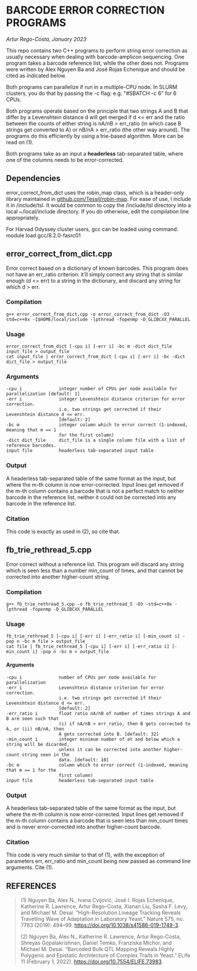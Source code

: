 # BARCODE ERROR CORRECTION PROGRAMS
*Artur Rego-Costa, January 2023*

This repo contains two C++ programs to perform string error correction as usually
necessary when dealing with barcode-amplicon sequencing. One program takes a barcode 
reference list, while the other does not. Programs were written by Alex Nguyen Ba 
and José Rojas Echenique and should be cited as indicated below. 

Both programs can parallelize if run in a multiple-CPU node. In SLURM clusters,
you do that by passing the -c flag: e.g. "#SBATCH -c 6" for 6 CPUs.

Both programs operate based on the principle that two strings A and B that differ by a
Levenshtein distance d will get merged if d <= err and the ratio between the counts
of either string is nA/nB > err_ratio (in which case B strings get converted to A) or
nB/nA > err_ratio (the other way around). The programs do this efficiently by using a
trie-based algorithm. More can be read on (1).

Both programs take as an input a **headerless** tab-separated table, where one of the columns
needs to be error-corrected.

## Dependencies
error_correct_from_dict uses the robin_map class, which is a header-only library maintained
in [github.com/Tessil/robin-map](https://github.com/Tessil/robin-map). For ease of use, I include it in /include/tsl. It would
be common to copy the /include/tsl directory into a local ~/local/include directory.
If you do otherwise, edit the compilation line appropriately.

For Harvad Odyssey cluster users, gcc can be loaded using command:
	module load gcc/8.2.0-fasrc01

## error_correct_from_dict.cpp
Error correct based on a dictionary of known barcodes. This program does not have an
err_ratio criterion: it'll simply correct any string that is similar enough (d <= err) 
to a string in the dictionary, and discard any string for which d > err.

### Compilation
	g++ error_correct_from_dict.cpp -o error_correct_from_dict -O3 -std=c++0x -I$HOME/local/include -lpthread -fopenmp -D_GLIBCXX_PARALLEL

### Usage
	error_correct_from_dict [-cpu i] [-err i] -bc m -dict dict_file input_file > output_file
	cat input_file | error_correct_from_dict [-cpu i] [-err i] -bc -dict dict_file > output_file

### Arguments
	-cpu i				integer number of CPUs per node available for parallelization [default: 1]
	-err i 				integer Levenshtein distance criterion for error correction.
						i.e. two strings get corrected if their Levenshtein distance d <= err.
						[default: 2]
	-bc m				integer column which to error correct (1-indexed, meaning that m == 1 
						for the first column)
	-dict dict_file		dict_file is a single column file with a list of reference barcodes.
	input file			headerless tab-separated input table

### Output
A headerless tab-separated table of the same format as the input, but where the m-th column
is now error-corrected. 
Input lines get removed if the m-th column contains a barcode that is not a perfect match to
neither barcode in the reference list, neither it could not be corrected into any barcode in
the reference list.

### Citation
This code is exactly as used in (2), so cite that.

## fb_trie_rethread_5.cpp
Error correct without a reference list. This program will discard any string which is 
seen less than a number min_count of times, and that cannot be corrected into another
higher-count string.

### Compilation
	g++ fb_trie_rethread_5.cpp -o fb_trie_rethread_5 -O3 -std=c++0x -lpthread -fopenmp -D_GLIBCXX_PARALLEL

### Usage
	fb_trie_rethread_5 [-cpu i] [-err i] [-err_ratio i] [-min_count i] -pop n -bc m file > output_file
	cat file | fb_trie_rethread_5 [-cpu i] [-err i] [-err_ratio i] [-min_count i] -pop n -bc m > output_file

#### Arguments
	-cpu i				number of CPUs per node available for parallelization
	-err i 				Levenshtein distance criterion for error correction.
						i.e. two strings get corrected if their Levenshtein distance d <= err.
						[default: 2]
	-err_ratio i		float ratio nA/nB of number of times strings A and B are seen such that
						(i) if nA/nB > err_ratio, then B gets corrected to A, or (ii) nB/nA, then
						A gets corrected into B. [default: 32]
	-min_count i		integer minimum number of at and below which a string will be dicarded,
						unless it can be corrected into another higher-count string seen in the 
						data. [default: 10]
	-bc m				column which to error correct (1-indexed, meaning that m == 1 for the
						first column)
	input file			headerless tab-separated input table

### Output
A headerless tab-separated table of the same format as the input, but where the m-th column
is now error-corrected. 
Input lines get removed if the m-th column contains a barcode that is seen less than min_count
times and is never error-corrected into another higher-count barcode.

### Citation
This code is very much similar to that of (1), with the exception of parameters err, err_ratio
and min_count being now passed as command line arguments. Cite (1).

## REFERENCES
>(1) Nguyen Ba, Alex N., Ivana Cvijović, José I. Rojas Echenique, Katherine R. Lawrence, Artur
Rego-Costa, Xianan Liu, Sasha F. Levy, and Michael M. Desai. “High-Resolution Lineage Tracking
Reveals Travelling Wave of Adaptation in Laboratory Yeast.” Nature 575, no. 7783 (2019): 494–99.
https://doi.org/10.1038/s41586-019-1749-3.
>
>(2) Nguyen Ba, Alex N., Katherine R. Lawrence, Artur Rego-Costa, Shreyas Gopalakrishnan, Daniel
Temko, Franziska Michor, and Michael M. Desai. “Barcoded Bulk QTL Mapping Reveals Highly Polygenic
and Epistatic Architecture of Complex Traits in Yeast.” ELife 11 (February 1, 2022).
https://doi.org/10.7554/ELIFE.73983.
